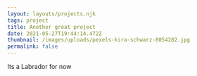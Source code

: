 ```yaml
---
layout: layouts/projects.njk
tags: project
title: Another great project
date: 2021-05-27T19:44:14.472Z
thumbnail: /images/uploads/pexels-kira-schwarz-8054282.jpg
permalink: false
---
```

Its a Labrador for now